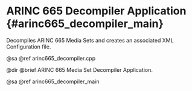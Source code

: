 # ARINC 665 Decompiler Application {#arinc665_decompiler_main}

Decompiles ARINC 665 Media Sets and creates an associated XML Configuration 
file.

@sa @ref arinc665_decompiler.cpp

@dir
@brief ARINC 665 Media Set Decompiler Application.

@sa @ref arinc665_decompiler_main
